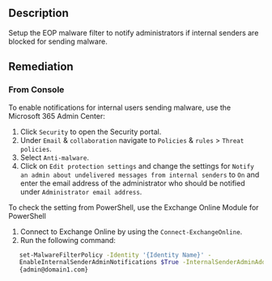 
## Description

Setup the EOP malware filter to notify administrators if internal senders are blocked for sending malware.

## Remediation

### From Console

To enable notifications for internal users sending malware, use the Microsoft 365 Admin Center:

1. Click `Security` to open the Security portal.
2. Under `Email` & `collaboration` navigate to `Policies` & `rules` > `Threat policies`.
3. Select `Anti-malware`.
4. Click on `Edit protection settings` and change the settings for `Notify an admin about undelivered messages from internal senders` to `On` and enter the email address of the administrator who should be notified under `Administrator email address`.

To check the setting from PowerShell, use the Exchange Online Module for PowerShell

1. Connect to Exchange Online by using the `Connect-ExchangeOnline`.
2. Run the following command:

```bash
   set-MalwareFilterPolicy -Identity '{Identity Name}' - 
   EnableInternalSenderAdminNotifications $True -InternalSenderAdminAddress 
   {admin@domain1.com}
```
